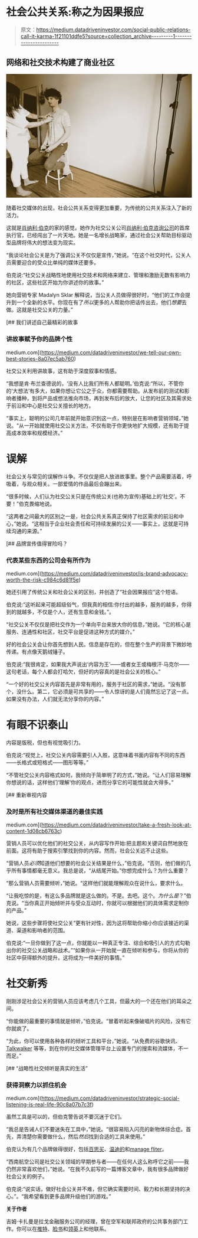 # 社会公共关系:称之为因果报应

> 原文：<https://medium.datadriveninvestor.com/social-public-relations-call-it-karma-1f21101ddfe5?source=collection_archive---------1----------------------->

## 网络和社交技术构建了商业社区

![](img/165eb72d8cd450528f12b37fa87bfc91.png)

随着社交媒体的出现，社会公共关系变得更加重要，为传统的公共关系注入了新的活力。

这就是[肖纳利·伯克](https://twitter.com/shonali)的家的感觉。她作为社交公关公司[肖纳利·伯克咨询公司](https://shonaliburke.com/)的首席执行官，已经闯出了一片天地。她是一名增长战略家，通过社会公关帮助目标驱动型品牌将伟大的想法变为现实。

“我谈论社会公关是为了强调公关不仅仅是宣传，”她说。“在这个社交时代，公关人员需要迎合的受众比单纯的媒体还要多。

伯克说:“社交公关战略性地使用社交技术和网络来建立、管理和激励无数有影响力的社区，这些社区开始为你讲述你的故事。”

她向营销专家 Madalyn Sklar 解释说，当公关人员做得很好时，“他们的工作会提升到一个全新的水平。你现在有了*所以*更多的人帮助你把话传出去，他们*想要*去做。这就是社交公关的力量。”

[](https://medium.com/datadriveninvestor/we-tell-our-own-best-stories-8a07ec5ab760) [## 我们讲述自己最精彩的故事

### 讲故事赋予你的品牌个性

medium.com](https://medium.com/datadriveninvestor/we-tell-our-own-best-stories-8a07ec5ab760) 

社交公关利用讲故事，这有助于深度叙事和情感。

“我想是肯·布兰查德说的，‘没有人比我们所有人都聪明。’伯克说:“所以，不管你的‘大想法’有多大，如果你想让它公之于众，你都需要帮助。从发布前的测试和影响者播种，到将产品或想法推向市场，再到发布后的放大，让您的社区及其需求处于前沿和中心是社交公关擅长的地方。

“事实上，聪明的公司几年前就开始意识到这一点，特别是在影响者营销领域，”她说。“从一开始就使用社交公关方法，不仅有助于你更快地扩大规模，还有助于提高成本效率和规模经济。”

# **误解**

社会公关与常见的误解作斗争。不仅仅是把人放进故事里。整个产品需要活着，呼吸着，与观众相关。一部爱情的作品最后会蹦出来。

“很多时候，人们认为社交公关只是在传统公关(也称为宣传)基础上的‘社交’。不要！”伯克畏缩地说。

“这两者之间最大的区别之一是，社会公共关系真正保持了社区需求的前沿和中心，”她说。“这相当于企业社会责任和可持续发展的公关——事实上，这就是可持续沟通的来源。”

[](https://medium.com/datadriveninvestor/is-brand-advocacy-worth-the-risk-c984c6d81f5e) [## 品牌宣传值得冒险吗？

### 代表某些东西的公司会有所作为

medium.com](https://medium.com/datadriveninvestor/is-brand-advocacy-worth-the-risk-c984c6d81f5e) 

她还引用了传统公关和社会公关的区别，并创造了“社会因果报应”这个短语。

伯克说:“这听起来可能超级俗气，但我真的相信:你付出的越多，服务的越多，你得到的就越多，不仅是个人，还有生意和金钱。”。

“社交公关不仅仅是把社交作为一个单向平台来放大你的信息，”她说。“它的核心是服务、连通性和社区，社交平台是促进这种方式的媒介。”

好的社会公关会让你首先想到人民。信息是存在的，但在整个生产的背景下微妙地传递。有点像天鹅绒锤子。

伯克说:“我很肯定，如果我大声说出‘内容为王’——或者女王或梅根汗·马克尔——这句老话，每个人都会打哈欠，但好的内容真的是社会公关的核心。”

“一个好的社交公关内容首先是非常有用的，服务于社区的需求，”她说。“没有那个，没什么。第二，它必须是可共享的——令人惊讶的是人们竟然忘记了这一点。如果没有办法，人们就无法分享你的内容。”

# **有眼不识泰山**

内容是版税，但也有视觉吸引力。

伯克说:“视觉上，社交公关内容需要引人入胜，这意味着书面内容有不同的东西——长格式或短格式——图形等等。”

“不管社交公关内容格式如何，我倾向于简单明了的方式，”她说。“让人们容易理解你想说的话，这样他们‘理解’你的观点，进而分享它的可能性就会大得多。”

[](https://medium.com/datadriveninvestor/take-a-fresh-look-at-content-1d08cb6763c) [## 重新审视内容

### 及时是所有社交媒体渠道的最佳实践

medium.com](https://medium.com/datadriveninvestor/take-a-fresh-look-at-content-1d08cb6763c) 

营销人员可以优化他们的社交公关，从内容写作开始:把主题和关键词自然地放在前面。这将有助于搜索引擎找到你的内容。然而，社会公关远不止这些。

“营销人员*必须*知道他们想要的社会公关结果是什么，”伯克说。“否则，他们做的几乎所有事情都毫无意义。我总是说，“从结尾开始。”你想完成什么？为什么重要？

“那么营销人员需要倾听，”她说。“这样他们就能理解观众在说什么，要求什么。

“让我吃惊的是，有这么多品牌就是这么做的。不是。去吧。这个。*为什么是*？”伯克说。“当你真正开始倾听并与受众互动时，你就可以根据他们的具体需求定制你的产品。”

她说，这些步骤将使社交公关“更有针对性，因为这将帮助你缩小你应该接近的渠道、渠道和影响者的范围。

伯克说:“一旦你做到了这一点，你就能以一种真正专注、综合和吸引人的方式勾勒出你的社交公关战略和战术。”“如果你从一开始就一直在倾听和参与，你将从你的社区中获得额外的提升。这将成为一件美好的事情。”

# **社交新秀**

刚刚涉足社会公关的营销人员应该考虑几个工具，但最大的一个还在他们的耳朵之间。

“你能做的最重要的事情就是倾听，”伯克说。“冒着听起来像破唱片的风险，没有它你就疯了。

“为此，你可以使用各种各样的倾听工具和平台，”她说。“从免费的谷歌快讯、 [Talkwalker](https://twitter.com/Talkwalker/) 等等，到在你的社交媒体管理平台上设置专门的搜索和流媒体，不一而足。”

[](https://medium.com/datadriveninvestor/strategic-social-listening-is-real-life-90c8a07b7c3f) [## “战略性社交倾听是真实的生活”

### 获得洞察力以抓住机会

medium.com](https://medium.com/datadriveninvestor/strategic-social-listening-is-real-life-90c8a07b7c3f) 

虽然工具是可以的，但伯克警告说不要沉迷于它们。

“我总是告诫人们不要迷失在工具中，”她说。“很容易陷入闪亮的新物体综合症。首先，弄清楚你需要做什么，然后*然后*找到合适的工具来使用。”

伯克认为有几个品牌做得很好，包括[百思买](https://twitter.com/BestBuy/)、[温迪的](https://twitter.com/Wendys/)和[manage fliter](https://twitter.com/ManageFlitter/)。

“西南航空公司是社交公关领域的早期参与者——在任何人这么称呼它之前——我仍然非常喜欢他们，”她说。“在我不久前写的一篇博客文章中，我有很多品牌做好社会公关的例子。

伯克说:“说实话，做好社会公关并不难，但它确实需要时间、毅力和长期坚持的决心。”。“我希望看到更多品牌升级他们的游戏。”

**关于作者**

吉姆·卡扎曼是拉戈金融服务公司的经理，曾在空军和联邦政府的公共事务部门工作。你可以在[推特](https://twitter.com/JKatzaman)、[脸书](https://www.facebook.com/jim.katzaman)和[领英](https://www.linkedin.com/in/jim-katzaman-33641b21/)上和他联系。